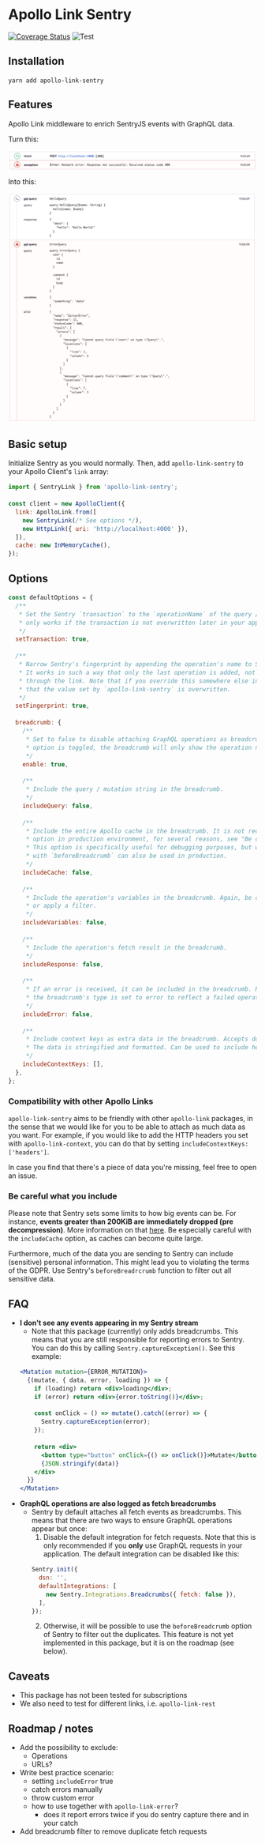 # Apollo Link Sentry

[![Coverage Status](https://coveralls.io/repos/github/DiederikvandenB/apollo-link-sentry/badge.svg?branch=master)](https://coveralls.io/github/DiederikvandenB/apollo-link-sentry?branch=master)
![Test](https://github.com/DiederikvandenB/apollo-link-sentry/workflows/Test/badge.svg)

## Installation
```
yarn add apollo-link-sentry
```

## Features
Apollo Link middleware to enrich SentryJS events with GraphQL data.

Turn this:

<p align="center"><img src="https://raw.githubusercontent.com/DiederikvandenB/apollo-link-sentry/master/screenshots/before.png" alt="Before" width="auto" align="center" /></p>

Into this:

<p align="center"><img src="https://raw.githubusercontent.com/DiederikvandenB/apollo-link-sentry/master/screenshots/after.png" alt="After" width="auto" /></p>

## Basic setup
Initialize Sentry as you would normally. Then, add `apollo-link-sentry` to your Apollo Client's `link` array:
```js
import { SentryLink } from 'apollo-link-sentry';

const client = new ApolloClient({
  link: ApolloLink.from([
    new SentryLink(/* See options */),
    new HttpLink({ uri: 'http://localhost:4000' }),
  ]),
  cache: new InMemoryCache(),
});
```

## Options
```js
const defaultOptions = {
  /**
   * Set the Sentry `transaction` to the `operationName` of the query / mutation. Note that this
   * only works if the transaction is not overwritten later in your app.
   */
  setTransaction: true,

  /**
   * Narrow Sentry's fingerprint by appending the operation's name to Sentry's {{default}} key.
   * It works in such a way that only the last operation is added, not every operation that's been
   * through the link. Note that if you override this somewhere else in your app, it is possible
   * that the value set by `apollo-link-sentry` is overwritten.
   */
  setFingerprint: true,

  breadcrumb: {
    /**
     * Set to false to disable attaching GraphQL operations as breadcrumbs. If only this breadcrumb
     * option is toggled, the breadcrumb will only show the operation name and it's type.
     */
    enable: true,

    /**
     * Include the query / mutation string in the breadcrumb.
     */
    includeQuery: false,

    /**
     * Include the entire Apollo cache in the breadcrumb. It is not recommended to enable this
     * option in production environment, for several reasons, see "Be careful what you include".
     * This option is specifically useful for debugging purposes, but when applied in combination
     * with `beforeBreadcrumb` can also be used in production.
     */
    includeCache: false,

    /**
     * Include the operation's variables in the breadcrumb. Again, be careful what you include,
     * or apply a filter.
     */
    includeVariables: false,

    /**
     * Include the operation's fetch result in the breadcrumb.
     */
    includeResponse: false,

    /**
     * If an error is received, it can be included in the breadcrumb. Regardless of this option,
     * the breadcrumb's type is set to error to reflect a failed operation in the Sentry UI.
     */
    includeError: false,

    /**
     * Include context keys as extra data in the breadcrumb. Accepts dot notation.
     * The data is stringified and formatted. Can be used to include headers for instance.
     */
    includeContextKeys: [],
  },
};
```

### Compatibility with other Apollo Links
`apollo-link-sentry` aims to be friendly with other `apollo-link` packages, in the sense that we would like for you to be able to attach as much data as you want. For example, if you would like to add the HTTP headers you set with `apollo-link-context`, you can do that by setting `includeContextKeys: ['headers']`.

In case you find that there's a piece of data you're missing, feel free to open an issue.

### Be careful what you include
Please note that Sentry sets some limits to how big events can be. For instance, **events greater than 200KiB are immediately dropped (pre decompression)**. More information on that [here](https://docs.sentry.io/accounts/quotas/#attributes-limits). Be especially careful with the `includeCache` option, as caches can become quite large.

Furthermore, much of the data you are sending to Sentry can include (sensitive) personal information. This might lead you to violating the terms of the GDPR. Use Sentry's `beforeBreadrcrumb` function to filter out all sensitive data.

## FAQ
- **I don't see any events appearing in my Sentry stream**
  - Note that this package (currently) only adds breadcrumbs. This means that you are still responsible for reporting errors to Sentry. You can do this by calling `Sentry.captureException()`. See this example:
  ```jsx
  <Mutation mutation={ERROR_MUTATION}>
    {(mutate, { data, error, loading }) => {
      if (loading) return <div>loading</div>;
      if (error) return <div>{error.toString()}</div>;
  
      const onClick = () => mutate().catch((error) => {
        Sentry.captureException(error);
      });
  
      return <div>
        <button type="button" onClick={() => onClick()}>Mutate</button>
        {JSON.stringify(data)}
      </div>
    }}
  </Mutation>
  ```
- **GraphQL operations are also logged as fetch breadcrumbs**
  - Sentry by default attaches all fetch events as breadcrumbs. This means that there are two ways to ensure GraphQL operations appear but once:
    1. Disable the default integration for fetch requests. Note that this is only recommended if you **only** use GraphQL requests in your application. The default integration can be disabled like this:
    ```js
    Sentry.init({
      dsn: '',
      defaultIntegrations: [
        new Sentry.Integrations.Breadcrumbs({ fetch: false }),
      ],
    });
    ```
    2. Otherwise, it will be possible to use the `beforeBreadcrumb` option of Sentry to filter out the duplicates. This feature is not yet implemented in this package, but it is on the roadmap (see below). 

## Caveats
- This package has not been tested for subscriptions
- We also need to test for different links, i.e. `apollo-link-rest`

## Roadmap / notes
- Add the possibility to exclude:
  - Operations
  - URLs?
- Write best practice scenario:
  - setting `includeError` true
  - catch errors manually
  - throw custom error
  - how to use together with `apollo-link-error`?
    - does it report errors twice if you do sentry capture there and in your catch
- Add breadcrumb filter to remove duplicate fetch requests
